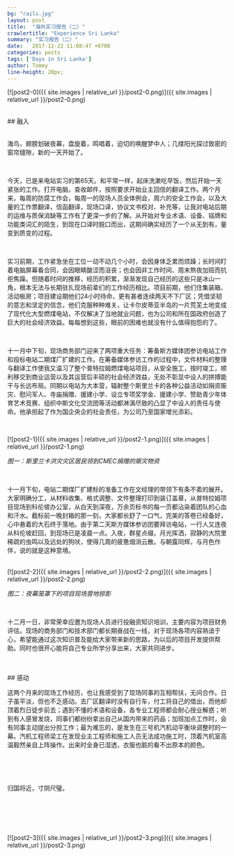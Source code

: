 ```yaml
---
bg: "rails.jpg"
layout: post
title:  "海外实习报告（二）"
crawlertitle: "Experience Sri Lanka"
summary: "实习报告（二）"
date:   2017-12-22 11:08:47 +0700
categories: posts
tags: ['Days in Sri Lanka']
author: Tommy
line-height: 20px;
---
```


[![post2-0]({{ site.images | relative_url }}/post2-0.png)]({{ site.images | relative_url }}/post2-0.png)
<br>

<br>
## 融入

<br>
<br>

海鸟，翅膀划破夜幕，盘旋着，鸣唱着，迫切的唤醒梦中人；几缕阳光探过致密的窗帘缝隙，新的一天开始了。


<br>

今天，已是来电站实习的第65天。和平常一样，起床洗漱吃早饭，然后开始一天紧张的工作。打开电脑，查收邮件，按照要求开始业主回信的翻译工作。两个月来，每周的防腐工作会，每周一的现场人员全体例会，周六的安全工作会，以及大量的工作票翻译，信函翻译，现场口译，协议文书校对、补充等，让我对电站后期的运维与质保消缺等工作有了更深一步的了解。从开始对专业术语、设备、铭牌和功能类词汇的陌生，到现在口译时脱口而出，这期间确实经历了一个从无到有，量变到质变的过程。

<br>

实习前期，工作紧急坐在工位一动不动几个小时，会因身体乏累而烦躁；长时间盯着电脑屏幕看合同，会因眼睛酸涩而沮丧；也会因非工作时间、周末熬夜加班而抗拒焦躁。但随着时间的推移，经历的积累，渐渐发现自己经历的这些只是冰山一角，根本无法与长期驻扎现场前辈们的工作经历相比。项目前期，他们住集装箱、活动板房；项目建设期他们24小时待命，更有甚者连续两天不下厂区；凭借坚韧的意志和坚定的信念，他们克服种种难关，让卡尔皮蒂亚半岛的一片荒芜土地变成了现代化大型燃煤电站，不仅解决了当地就业问题，也为公司和所在国政府创造了巨大的社会经济效益。每每想到这些，眼前的困难也就没有什么值得抱怨的了。

<br>

十一月中下旬，现场商务部门迎来了两项重大任务：筹备斯方媒体团参访电站工作和投标电站二期煤厂扩建的工作。在筹备媒体参访工作的过程中，文件材料的整理与翻译工作使我又温习了整个普特拉姆燃煤电站项目，从安全施工，按时竣工，顺利移交到商业运营以及其运营后丰硕的社会经济效益，无处不彰显中设人的拼搏能干与长远布局。同期以电站为大本营，辐射整个斯里兰卡的各种公益活动如捐资赈灾、慰问军人、寺庙捐赠、援建小学、设立专项奖学金、援建小学、赞助青少年体育艺术竞赛、组织中斯文化交流团等活动都淋漓尽致的凸显了中设人的责任与使命。他承担起了作为国企央企的社会责任，为公司乃至国家增光添彩。


<br>

[![post2-1]({{ site.images | relative_url }}/post2-1.png)]({{ site.images | relative_url }}/post2-1.png)

*图一：斯里兰卡洪灾灾区居民领到CMEC捐赠的赈灾物资*

<br>

十一月下旬，电站二期煤厂扩建标的准备工作在文经理的带领下有条不紊的展开。大家明确分工，从材料收集、格式调整、文件整理打印到装订盖章，从普特拉姆项目现场到科伦坡办公室，从白天到深夜，万余页标书的每一页都沾染着团队的心血和汗水。截标前一晚封箱的那一刻，大家都长舒了一口气，完美的答卷已经备好，心中悬着的大石终于落地。由于第二天斯方媒体参访团要拜访电站，一行人又连夜从科伦坡赶回，到现场已是凌晨一点。入夜，群星点缀，月光挥洒，寂静的大院里稀疏的虫鸣以及远处的狗吠，使得几周的疲惫烟消云散。与朝露同辉，与月色作伴，说的就是这种意境。




<br>
[![post2-2]({{ site.images | relative_url }}/post2-2.png)]({{ site.images | relative_url }}/post2-2.png)

*图二：夜幕笼罩下的项目现场营地掠影*

<br>


十二月一日，非常荣幸应邀为现场人员进行投融资知识培训，主要内容为项目财务评估。现场的商务部门和技术部门都长期奋战在一线，对于现场各项内容熟谙于心，希望能通过这次知识普及能给大家带来新的思路，为以后的项目开发提供帮助。同时也很开心能将自己专业所学分享出来，大家共同进步。

<br>
<br>
## 感动

<br>


这两个月来的现场工作经历，也让我感受到了现场同事的互相帮扶，无间合作。日子虽平淡，但也不乏感动。去厂区翻译时没有自行车，付工将自己的借出，而他却顶着烈日徒步前去；遇到不懂的术语和设备，各专业工程师都会耐心授业解惑；听到有人感冒发烧，同事们都纷纷拿出自己从国内带来的药品；加班加点工作时，会有同事主动提出分担工作；最为难忘的，是发生在三号机汽机动平衡块调整时的一幕。汽机工程师梁工在发现业主工程师和施工人员无法成功施工时，顶着汽机室高温毅然亲自上阵操作。出来时全身已湿透，衣服也脏的看不出原本的颜色。


<br>
<br>
<br>

归国将近，寸阴尺璧。

<br>
<br>
<br>
<br>


[![post2-3]({{ site.images | relative_url }}/post2-3.png)]({{ site.images | relative_url }}/post2-3.png)
